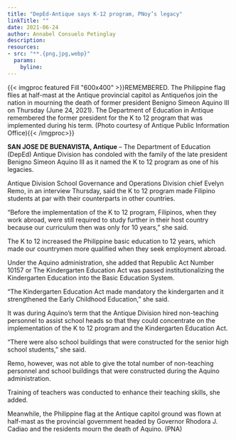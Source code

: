 ```yaml
---
title: "DepEd-Antique says K-12 program, PNoy’s legacy"
linkTitle: ""
date: 2021-06-24
author: Annabel Consuelo Petinglay
description:
resources:
- src: "**.{png,jpg,webp}"
  params:
    byline: 
---
```

{{< imgproc featured Fill "600x400" >}}REMEMBERED. The Philippine flag flies at half-mast at the Antique provincial capitol as Antiqueños join the nation in mourning the death of former president Benigno Simeon Aquino III on Thursday (June 24, 2021). The Department of Education in Antique remembered the former president for the K to 12 program that was implemented during his term. (Photo courtesy of Antique Public Information Office){{< /imgproc>}}

**SAN JOSE DE BUENAVISTA, Antique** –  The Department of Education (DepEd) Antique Division has condoled with the family of the late president Benigno Simeon  Aquino III as it named the K to 12 program as one of his legacies.

Antique Division School Governance and Operations Division chief Evelyn Remo, in an interview Thursday, said the K to 12 program made Filipino students at par with their counterparts in other countries.

“Before the implementation of the K to 12 program, Filipinos, when they work abroad, were still required to study further in their host country because our curriculum then was only for 10 years,” she said.

The K to 12 increased the Philippine basic education to 12 years, which made our countrymen more qualified when they seek employment abroad.

Under the Aquino administration, she added that Republic Act Number 10157 or The Kindergarten Education Act was passed institutionalizing the Kindergarten Education into the Basic Education System.

“The Kindergarten Education Act made mandatory the kindergarten and it strengthened the Early Childhood Education,” she said.

It was during Aquino’s term that the Antique Division hired non-teaching personnel to assist school heads so that they could concentrate on the implementation of the K to 12 program and the Kindergarten Education Act.

“There were also school buildings that were constructed for the senior high school students,” she said.

Remo, however, was not able to give the total number of non-teaching personnel and school buildings that were constructed during the Aquino administration.

Training of teachers was conducted to enhance their teaching skills, she added.

Meanwhile, the Philippine flag at the Antique capitol ground was flown at half-mast as the provincial government headed by Governor Rhodora J. Cadiao and the residents mourn the death of Aquino. (PNA)